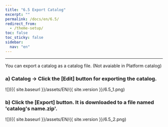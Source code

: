 ```yaml
---
title: "6.5 Export Catalog"
excerpt: ""
permalink: /docs/en/6.5/
redirect_from:
  - /theme-setup/
toc: false
toc_sticky: false
sidebar:
  nav: "en"
---
```


---
You can export a catalog as a catalog file. (Not avaiable in Platform catalog)

### a\) Catalog → Click the [Edit] button for exporting the catalog.
![]({{ site.baseurl }}/assets/EN/{{ site.version }}/6.5_1.png)

### b\) Click the [Export] button. It is downloaded to a file named 'catalog's name.zip'.  
![]({{ site.baseurl }}/assets/EN/{{ site.version }}/6.5_2.png)
